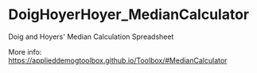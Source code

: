 # DoigHoyerHoyer_MedianCalculator
Doig and Hoyers' Median Calculation Spreadsheet

More info: https://applieddemogtoolbox.github.io/Toolbox/#MedianCalculator
